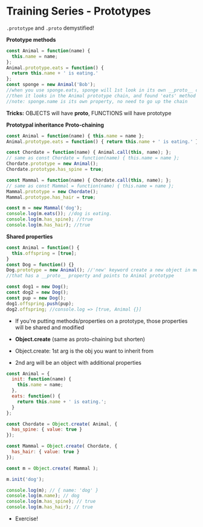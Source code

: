 # Training Series - Prototypes
`.prototype` and `.proto` demystified! 

**Prototype methods**
```js
const Animal = function(name) {
  this.name = name;
};
Animal.prototype.eats = function() {
  return this.name + ' is eating.'
};
const sponge = new Animal('Bob');
//when you use sponge.eats, sponge will 1st look in its own __proto__ chain
//then it looks in the Animal prototype chain, and found 'eats' method
//note: sponge.name is its own property, no need to go up the chain
```

**Tricks:** OBJECTS will have __proto__, FUNCTIONS will have prototype

**Prototypal inheritance**
**Proto-chaining**
```js
const Animal = function(name) { this.name = name };
Animal.prototype.eats = function() { return this.name + ' is eating.' };

const Chordate = function(name) { Animal.call(this, name); };
// same as const Chordate = function(name) { this.name = name };
Chordate.prototype = new Animal();
Chordate.prototype.has_spine = true;

const Mammal = function(name) { Chordate.call(this, name); };
// same as const Mammal = function(name) { this.name = name };
Mammal.prototype = new Chordate();
Mammal.prototype.has_hair = true;

const m = new Mammal('dog');
console.log(m.eats()); //dog is eating.
console.log(m.has_spine); //true
console.log(m.has_hair); //true
```

**Shared properties**
```js
const Animal = function() {
  this.offspring = [true];
}
const Dog = function() {}
Dog.prototype = new Animal(); //'new' keyword create a new object in memmory
//that has a __proto__ property and points to Animal prototype

const dog1 = new Dog();
const dog2 = new Dog();
const pup = new Dog();
dog1.offspring.push(pup);
dog2.offspring; //console.log => [true, Animal {}]
```
* If you're putting methods/properties on a prototype, those properties will be shared and modified

* **Object.create** (same as proto-chaining but shorten)
* Object.create: 1st arg is the obj you want to inherit from
* 2nd arg will be an object with additional properties
```js
const Animal = {
  init: function(name) {
    this.name = name;
  },
  eats: function() {
    return this.name + ' is eating.';
  }
};

const Chordate = Object.create( Animal, {
  has_spine: { value: true }
});

const Mammal = Object.create( Chordate, {
  has_hair: { value: true }
});

const m = Object.create( Mammal );

m.init('dog');

console.log(m); // { name: 'dog' }
console.log(m.name); // dog
console.log(m.has_spine); // true
console.log(m.has_hair); // true
```

* Exercise!

